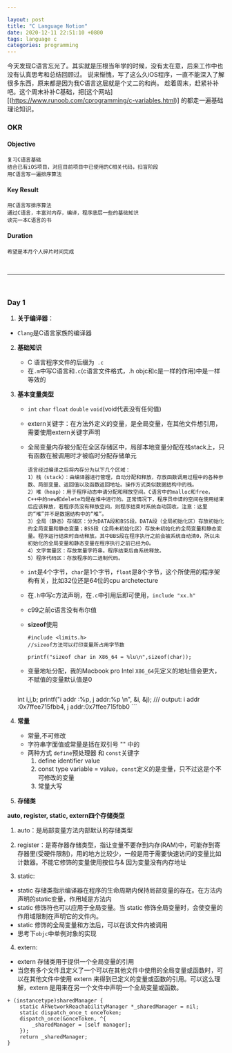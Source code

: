 ```yaml
---

layout: post
title: "C Language Notion"
date: 2020-12-11 22:51:10 +0800
tags: language c
categories: programming
---
```


今天发现C语言忘光了。其实就是压根当年学的时候，没有太在意，后来工作中也没有认真思考和总结回顾过。
说来惭愧，写了这么久iOS程序，一直不能深入了解很多东西，原来都是因为我C语言这层就是个丈二的和尚。
趁着周末，赶紧补补吧。这个周末补补C基础，把[这个网站][(https://www.runoob.com/cprogramming/c-variables.html)] 的都走一遍基础理论知识。

### OKR

#### Objective
	复习C语言基础
	结合已有iOS项目，对应目前项目中已使用的C相关代码，扫盲阶段
	用C语言写一遍排序算法

#### Key Result
	用C语言写排序算法
	通过C语言，丰富对内存，编译，程序底层一些的基础知识
	读完一本C语言的书


#### Duration
	希望是本月个人碎片时间完成


<br>

----------------------------------------------------------------

<br>



### Day 1

1. **关于编译器**：
	
- `Clang`是C语言家族的编译器
	
2. **基础知识**
	- C 语言程序文件的后缀为` .c`
	- 在`.m`中写C语言和`.c`(c语言文件格式，.h objc和c是一样的作用)中是一样等效的

3. **基本变量类型**
	- `int` `char` `float` `double` `void`(void代表没有任何值)
	- extern关键字：在方法外定义的变量，是全局变量，在其他文件想引用，需要使用extern关键字声明
	- 全局变量内存被分配在全区存储区中，局部本地变量分配在栈stack上，只有函数在被调用时才被临时分配存储单元

		```
		语言经过编译之后将内存分为以下几个区域：
		1）栈（stack）：由编译器进行管理，自动分配和释放，存放函数调用过程中的各种参数、局部变量、返回值以及函数返回地址。操作方式类似数据结构中的栈。
		2）堆（heap）：用于程序动态申请分配和释放空间。C语言中的malloc和free，C++中的new和delete均是在堆中进行的。正常情况下，程序员申请的空间在使用结束后应该释放，若程序员没有释放空间，则程序结束时系统自动回收。注意：这里的“堆”并不是数据结构中的“堆”。
		3）全局（静态）存储区：分为DATA段和BSS段。DATA段（全局初始化区）存放初始化的全局变量和静态变量；BSS段（全局未初始化区）存放未初始化的全局变量和静态变量。程序运行结束时自动释放。其中BBS段在程序执行之前会被系统自动清0，所以未初始化的全局变量和静态变量在程序执行之前已经为0。
		4）文字常量区：存放常量字符串。程序结束后由系统释放。
		5）程序代码区：存放程序的二进制代码。
		```

	- `int`是4个字节，`char`是1个字节，`float`是8个字节，这个所使用的程序架构有关，比如32位还是64位的cpu archetecture
	- 在`.h`中写c方法声明，在`.c`中引用后即可使用，`include "xx.h"`
	- c99之前c语言没有布尔值
	- **sizeof**使用

		```
		#include <limits.h>
		//sizeof方法可以打印变量所占用字节数

		printf("sizeof char in X86_64 = %lu\n",sizeof(char));
		```

	- 变量地址分配，我的Macbook pro Intel `X86_64`先定义的地址值会更大，不赋值的变量默认值是0


		```
	int i,j,b;
	printf("i addr :%p, j addr:%p \n", &i, &j);
	/// output:
		i addr :0x7ffee715fbb4, j addr:0x7ffee715fbb0
		```
4. **常量**
	- 常量,不可修改
	- 字符串字面值或常量是括在双引号 "" 中的
	- 两种方式
		`define`预处理器 和 `const`关键字
		1. define identifier value
		2. const type variable = value，`const`定义的是变量，只不过这是个不可修改的变量
		3. 常量大写

5. **存储类**

  **auto, register, static, extern四个存储类型**
  1. auto：是局部变量方法内部默认的存储类型
  
  2. register：是寄存器存储类型，指让变量不要存到内存(RAM)中，可能存到寄存器里(受硬件限制)，用的地方比较少，一般是用于需要快速访问的变量比如计数器。不能它修饰的变量使用按位与&
    因为变量没有内存地址

  3. static:
  - static 存储类指示编译器在程序的生命周期内保持局部变量的存在。在方法内声明的static变量，作用域是方法内
  - static 修饰符也可以应用于全局变量。当 static 修饰全局变量时，会使变量的作用域限制在声明它的文件内。
  - static 修饰的全局变量和方法后，可以在该文件内被调用
  - 思考下`objc`中单例对象的实现

  4. extern:

  - extern 存储类用于提供一个全局变量的引用
  - 当您有多个文件且定义了一个可以在其他文件中使用的全局变量或函数时，可以在其他文件中使用 extern 来得到已定义的变量或函数的引用。可以这么理解，extern 是用来在另一个文件中声明一个全局变量或函数。








  ```
  + (instancetype)sharedManager {
      static AFNetworkReachabilityManager *_sharedManager = nil;
      static dispatch_once_t onceToken;
      dispatch_once(&onceToken, ^{
          _sharedManager = [self manager];
      });
      return _sharedManager;
  }
  ```